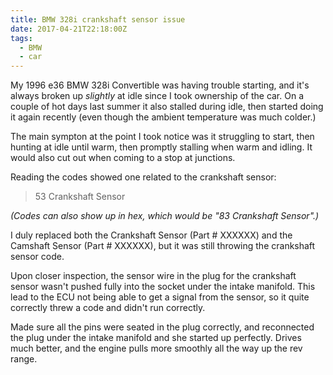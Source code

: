 ```yaml
---
title: BMW 328i crankshaft sensor issue
date: 2017-04-21T22:18:00Z
tags:
  - BMW
  - car
---
```


My 1996 e36 BMW 328i Convertible was having trouble starting, and it's always broken up _slightly_ at idle since I took ownership of the car. On a couple of hot days last summer it also stalled during idle, then started doing it again recently (even though the ambient temperature was much colder.)

The main sympton at the point I took notice was it struggling to start, then hunting at idle until warm, then promptly stalling when warm and idling. It would also cut out when coming to a stop at junctions.

Reading the codes showed one related to the crankshaft sensor:

> 53 Crankshaft Sensor

_(Codes can also show up in hex, which would be "83 Crankshaft Sensor".)_

I duly replaced both the Crankshaft Sensor (Part # XXXXXX) and the Camshaft Sensor (Part # XXXXXX), but it was still throwing the crankshaft sensor code.

Upon closer inspection, the sensor wire in the plug for the crankshaft sensor wasn't pushed fully into the socket under the intake manifold. This lead to the ECU not being able to get a signal from the sensor, so it quite correctly threw a code and didn't run correctly.

Made sure all the pins were seated in the plug correctly, and reconnected the plug under the intake manifold and she started up perfectly. Drives much better, and the engine pulls more smoothly all the way up the rev range.
